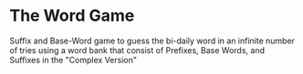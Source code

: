 # The Word Game
Suffix and Base-Word game to guess the bi-daily word in an infinite number of tries using a word bank that consist of Prefixes, Base Words, and Suffixes in the "Complex Version"
